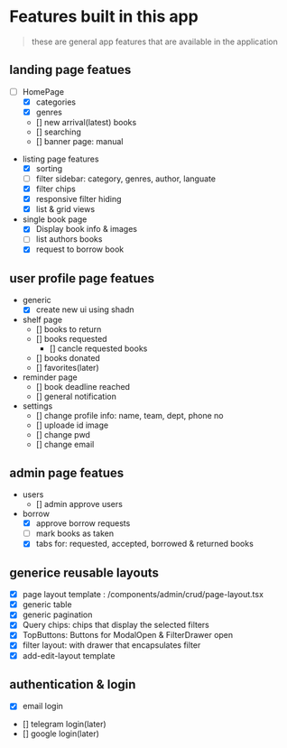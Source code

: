 # Features built in this app

> these are general app features that are available in the application
>
## landing page featues

- [ ] HomePage
  - [x] categories
  - [x] genres
  - [] new arrival(latest) books
  - [] searching
  - [] banner page: manual
- listing page features
  - [x] sorting
  - [ ] filter sidebar: category, genres, author, languate
  - [x] filter chips
  - [x] responsive filter hiding
  - [x] list & grid views
- single book page
  - [x] Display book info & images
  - [ ] list authors books
  - [x] request to borrow book

## user profile page featues

- generic
  - [x] create new ui using shadn
- shelf page
  - [] books to return
  - [] books requested
    - [] cancle requested books
  - [] books donated
  - [] favorites(later)
- reminder page
  - [] book deadline reached
  - [] general notification
- settings
  - [] change profile info: name, team, dept, phone no
  - [] uploade id image
  - [] change pwd
  - [] change email



## admin page featues

- users
  - [] admin approve users
- borrow
  - [x] approve borrow requests
  - [ ] mark books as taken
  - [x] tabs for: requested, accepted, borrowed & returned books
  
## generice reusable layouts

- [x] page layout template : /components/admin/crud/page-layout.tsx
- [x] generic table
- [x] generic pagination
- [x] Query chips: chips that display the selected filters
- [x] TopButtons: Buttons for ModalOpen & FilterDrawer open
- [x] filter layout: with drawer that encapsulates filter
- [x] add-edit-layout template

## authentication & login

- [x] email login
- [] telegram login(later)
- [] google login(later)
